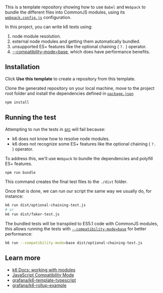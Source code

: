 This is a template repository showing how to use `Babel` and `Webpack` to bundle the different files into CommonJS modules, using its [`webpack.config.js`](./webpack.config.js) configuration.

In this project, you can write k6 tests using:
1. node module resolution.
2. external node modules and getting them automatically bundled.
3. unsupported ES+ features like the optional chaining ( `?.` ) operator.
4. [--compatibility-mode=base](https://grafana.com/docs/k6/latest/using-k6/javascript-compatibility-mode/), which does have performance benefits. 

## Installation

Click **Use this template** to create a repository from this template. 

Clone the generated repository on your local machine, move to the project root folder and install the dependencies defined in [`package.json`](./package.json)

```bash
npm install
```

## Running the test

Attempting to run the tests in [src](./src/) will fail because:
-  k6 does not know how to resolve node modules.
-  k6 does not recognize some ES+ features like the optional chaining ( `?.` ) operator. 

To address this, we'll use `Webpack` to bundle the dependencies and polyfill ES+ features.

```bash
npm run bundle
```

This command creates the final test files to the `./dist` folder.

Once that is done, we can run our script the same way we usually do, for instance:

```bash
k6 run dist/optional-chaining-test.js
# or 
k6 run dist/faker-test.js
```

The bundled tests will be transpiled to ES5.1 code with CommonJS modules, this allows running the tests with [`--compatibility-mode=base`](https://grafana.com/docs/k6/latest/using-k6/javascript-compatibility-mode/) for better performance:

```bash
k6 run --compatibility-mode=base dist/optional-chaining-test.js
```

## Learn more

- [k6 Docs: working with modules](https://grafana.com/docs/k6/latest/using-k6/modules/)
- [JavaScript Compatibility Mode](https://grafana.com/docs/k6/latest/using-k6/javascript-compatibility-mode/)
- [grafana/k6-template-typescript](https://github.com/grafana/k6-template-typescript)
- [grafana/k6-rollup-example](https://github.com/grafana/k6-rollup-example)